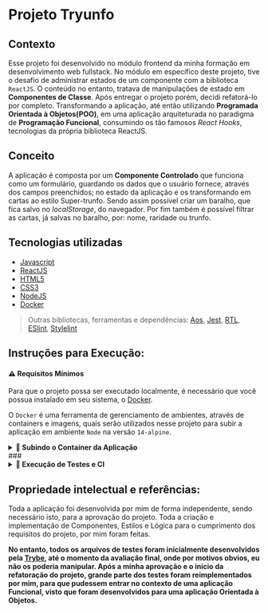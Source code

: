 # Projeto Tryunfo

<!-- <a href="https://rafaelimaf.github.io/project-tryunfo/" >Execute a aplicação clicando aqui!<a> -->

## Contexto
Esse projeto foi desenvolvido no módulo frontend da minha formação em desenvolvimento web fullstack. No módulo em específico deste projeto, tive o desafio de administrar estados de um componente com a biblioteca `ReactJS`. O conteúdo no entanto, tratava de manipulações de estado em **Componentes de Classe**. Após entregar o projeto porém, decidi refatorá-lo por completo. Transformando a aplicação, até então utilizando **Programada Orientada à Objetos(POO)**, em uma aplicação arquiteturada no paradigma de **Programação Funcional**, consumindo os tão famosos *React Hooks*, tecnologias da própria biblioteca ReactJS.

## Conceito
A aplicação é composta por um **Componente Controlado** que funciona como um formulário, guardando os dados que o usuário fornece, através dos campos preenchidos; no estado da aplicação e os transformando em cartas ao estilo Super-trunfo. Sendo assim possível criar um baralho, que fica salvo no *localStorage*, do navegador. Por fim também é possível filtrar as cartas, já salvas no baralho, por: nome, raridade ou trunfo.

## Tecnologias utilizadas 
- [Javascript](https://www.javascript.com/)
- [ReactJS](https://reactjs.org/)
- [HTML5](https://developer.mozilla.org/pt-BR/docs/Web/HTML)
- [CSS3](https://developer.mozilla.org/en-US/docs/Web/CSS)
- [NodeJS](https://nodejs.org/en/about/)
- [Docker](https://www.docker.com/)

> Outras bibliotecas, ferramentas e dependências: [Aos](https://www.npmjs.com/package/aos), [Jest](https://jestjs.io/pt-BR/), [RTL](https://testing-library.com/docs/react-testing-library/intro/), [ESlint](https://eslint.org/), [Stylelint](https://stylelint.io/)

## Instruções para Execução:

#### ⚠️ Requisitos Mínimos
Para que o projeto possa ser executado localmente, é necessário que você possua instalado em seu sistema, o [Docker](https://www.docker.com/).

O `Docker` é uma ferramenta de gerenciamento de ambientes, através de containers e imagens, quais serão utilizados nesse projeto para subir a aplicação em ambiente `Node` na versão `14-alpine`.

<details>
  <summary>
    <b>🐋 Subindo o Container da Aplicação</b>
  </summary>

  Após realizar o clone do repositório, e já com o `Docker` devidamente instalado. Na raíz do projeto, rode o seguinte comando no terminal:

  ```cli
  docker build -t react-app-dockerized .
  ```
  > Esse comando deverá montar a imagem "react-app-dockerized" que se encontra no "Dockerfile" da raíz do projeto.

  Se tudo ocorrer bem, com o comando: `docker images` será possível visualizar a imagem montada: `react-app-dockerized`. Agora, já é possível subir o container com o nosso ambiente de desenvolvimento. Para isso, rode o comando abaixo:

  ```cli
  docker run --name react-app-dockerized -v $(pwd):/app -p 3000:3000 -d react-app-dockerized
  ```
  > O comando acima irá construir o container "react-app-dockerized", através da imagem de mesmo nome. Com as flags "-v" o container estará mapeando o volume passado, o que significa que qualquer alteração nos arquivos também serão captadas no container. Com a flag "-p" é feito o bind da porta do container(3000) com a sua porta local 3000. E por fim, com a flag "-d" o container será executado desanexado do terminal.

  Agora basta ir até o seu endereço `localhost:3000/` e a aplicação estará rodando em ambiente de desenvolvimento!
</details>
###
<details>
  <summary>
    <b>🧪 Execução de Testes e CI</b>
  </summary>

  Todos os `Testes`, assim como as configurações de `ESlint` e `Stylelint` fazem parte do fluxo de CI do projeto. Caso queira realizar os testes da aplicação, basta que você se anexe ao terminal do container com o comando:

  ```cli
  docker exec -it react-app-dockerized sh
  ```

  E agora no terminal anexado, rode o comando:

  ```cli
  npm run test:dev
  ```
  >Esse comando rodará todos os testes do projeto. Caso prefira, rode o comando `npm run test:dev *01*`, ou o número de qualquer outro teste, para rodá-lo em específico.
</details>

## Propriedade intelectual e referências:
Toda a aplicação foi desenvolvida por mim de forma independente, sendo necessário isto, para a aprovação do projeto. Toda a criação e implementação de Componentes, Estilos e Lógica para o cumprimento dos requisitos do projeto, por mim foram feitas.

**No entanto, todos os arquivos de testes foram inicialmente desenvolvidos pela [Trybe](https://www.betrybe.com/), até o momento da avaliação final, onde por motivos obvios, eu não os poderia manipular. Após a minha aprovação e o inicio da refatoração do projeto, grande parte dos testes foram reimplementados por mim, para que pudessem entrar no contexto de uma aplicação Funcional, visto que foram desenvolvidos para uma aplicação Orientada à Objetos.**
